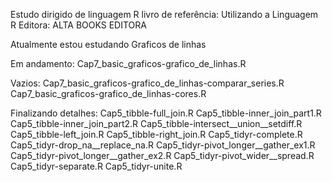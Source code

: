 Estudo dirigido de linguagem R
livro de referência: Utilizando a Linguagem R
Editora: ALTA BOOKS EDITORA

Atualmente estou estudando Graficos de linhas

Em andamento:
Cap7_basic_graficos-grafico_de_linhas.R

Vazios:
Cap7_basic_graficos-grafico_de_linhas-comparar_series.R
Cap7_basic_graficos-grafico_de_linhas-cores.R

Finalizando detalhes:
Cap5_tibble-full_join.R
Cap5_tibble-inner_join_part1.R
Cap5_tibble-inner_join_part2.R
Cap5_tibble-intersect__union__setdiff.R
Cap5_tibble-left_join.R
Cap5_tibble-right_join.R
Cap5_tidyr-complete.R
Cap5_tidyr-drop_na__replace_na.R
Cap5_tidyr-pivot_longer__gather_ex1.R
Cap5_tidyr-pivot_longer__gather_ex2.R
Cap5_tidyr-pivot_wider__spread.R
Cap5_tidyr-separate.R
Cap5_tidyr-unite.R
